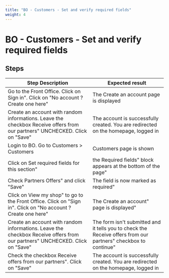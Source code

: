 ```yaml
---
title: "BO - Customers - Set and verify required fields"
weight: 4
---
```


# BO - Customers - Set and verify required fields
## Steps
| Step Description | Expected result |
| ----- | ----- |
| Go to the Front Office. Click on Sign in". Click on "No account ? Create one here" | The Create an account page is displayed |
| Create an account with random informations. Leave the checkbox Receive offers from our partners" UNCHECKED. Click on "Save" | The account is successfully created. You are redirected on the homepage, logged in |
| Login to BO. Go to Customers > Customers | Customers page is shown |
| Click on Set required fields for this section" | the Required fields" block appears at the bottom of the page" |
| Check Partners Offers" and click "Save" | The field is now marked as required" |
| Click on View my shop" to go to the Front Office. Click on "Sign in". Click on "No account ? Create one here" | The Create an account" page is displayed" |
| Create an account with random informations. Leave the checkbox Receive offers from our partners" UNCHECKED. Click on "Save" | The form isn't submitted and it tells you to check the Receive offers from our partners" checkbox to continue" |
| Check the checkbox Receive offers from our partners". Click on "Save" | The account is successfully created. You are redirected on the homepage, logged in |
